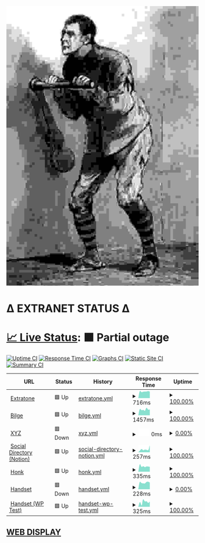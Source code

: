 ![crank](crank.jpg)

# Δ EXTRANET STATUS Δ

# [📈 Live Status](https://extratone.github.io/up): <!--live status--> **🟧 Partial outage**

[![Uptime CI](https://github.com/koj-co/upptime/workflows/Uptime%20CI/badge.svg)](https://github.com/koj-co/upptime/actions?query=workflow%3A%22Uptime+CI%22)
[![Response Time CI](https://github.com/koj-co/upptime/workflows/Response%20Time%20CI/badge.svg)](https://github.com/koj-co/upptime/actions?query=workflow%3A%22Response+Time+CI%22)
[![Graphs CI](https://github.com/koj-co/upptime/workflows/Graphs%20CI/badge.svg)](https://github.com/koj-co/upptime/actions?query=workflow%3A%22Graphs+CI%22)
[![Static Site CI](https://github.com/koj-co/upptime/workflows/Static%20Site%20CI/badge.svg)](https://github.com/koj-co/upptime/actions?query=workflow%3A%22Static+Site+CI%22)
[![Summary CI](https://github.com/koj-co/upptime/workflows/Summary%20CI/badge.svg)](https://github.com/koj-co/upptime/actions?query=workflow%3A%22Summary+CI%22)

<!--start: status pages-->
<!-- This summary is generated by Upptime (https://github.com/upptime/upptime) -->
<!-- Do not edit this manually, your changes will be overwritten -->
<!-- prettier-ignore -->
| URL | Status | History | Response Time | Uptime |
| --- | ------ | ------- | ------------- | ------ |
| <img alt="" src="https://favicons.githubusercontent.com/www.extratone.com" height="13"> [Extratone](https://www.extratone.com) | 🟩 Up | [extratone.yml](https://github.com/extratone/up/commits/HEAD/history/extratone.yml) | <details><summary><img alt="Response time graph" src="./graphs/extratone/response-time-week.png" height="20"> 716ms</summary><br><a href="https://extratone.github.io/up/history/extratone"><img alt="Response time 1267" src="https://img.shields.io/endpoint?url=https%3A%2F%2Fraw.githubusercontent.com%2Fextratone%2Fup%2FHEAD%2Fapi%2Fextratone%2Fresponse-time.json"></a><br><a href="https://extratone.github.io/up/history/extratone"><img alt="24-hour response time 1002" src="https://img.shields.io/endpoint?url=https%3A%2F%2Fraw.githubusercontent.com%2Fextratone%2Fup%2FHEAD%2Fapi%2Fextratone%2Fresponse-time-day.json"></a><br><a href="https://extratone.github.io/up/history/extratone"><img alt="7-day response time 716" src="https://img.shields.io/endpoint?url=https%3A%2F%2Fraw.githubusercontent.com%2Fextratone%2Fup%2FHEAD%2Fapi%2Fextratone%2Fresponse-time-week.json"></a><br><a href="https://extratone.github.io/up/history/extratone"><img alt="30-day response time 731" src="https://img.shields.io/endpoint?url=https%3A%2F%2Fraw.githubusercontent.com%2Fextratone%2Fup%2FHEAD%2Fapi%2Fextratone%2Fresponse-time-month.json"></a><br><a href="https://extratone.github.io/up/history/extratone"><img alt="1-year response time 1267" src="https://img.shields.io/endpoint?url=https%3A%2F%2Fraw.githubusercontent.com%2Fextratone%2Fup%2FHEAD%2Fapi%2Fextratone%2Fresponse-time-year.json"></a></details> | <details><summary><a href="https://extratone.github.io/up/history/extratone">100.00%</a></summary><a href="https://extratone.github.io/up/history/extratone"><img alt="All-time uptime 99.02%" src="https://img.shields.io/endpoint?url=https%3A%2F%2Fraw.githubusercontent.com%2Fextratone%2Fup%2FHEAD%2Fapi%2Fextratone%2Fuptime.json"></a><br><a href="https://extratone.github.io/up/history/extratone"><img alt="24-hour uptime 100.00%" src="https://img.shields.io/endpoint?url=https%3A%2F%2Fraw.githubusercontent.com%2Fextratone%2Fup%2FHEAD%2Fapi%2Fextratone%2Fuptime-day.json"></a><br><a href="https://extratone.github.io/up/history/extratone"><img alt="7-day uptime 100.00%" src="https://img.shields.io/endpoint?url=https%3A%2F%2Fraw.githubusercontent.com%2Fextratone%2Fup%2FHEAD%2Fapi%2Fextratone%2Fuptime-week.json"></a><br><a href="https://extratone.github.io/up/history/extratone"><img alt="30-day uptime 100.00%" src="https://img.shields.io/endpoint?url=https%3A%2F%2Fraw.githubusercontent.com%2Fextratone%2Fup%2FHEAD%2Fapi%2Fextratone%2Fuptime-month.json"></a><br><a href="https://extratone.github.io/up/history/extratone"><img alt="1-year uptime 99.02%" src="https://img.shields.io/endpoint?url=https%3A%2F%2Fraw.githubusercontent.com%2Fextratone%2Fup%2FHEAD%2Fapi%2Fextratone%2Fuptime-year.json"></a></details>
| <img alt="" src="https://favicons.githubusercontent.com/bilge.world" height="13"> [Bilge](https://bilge.world) | 🟩 Up | [bilge.yml](https://github.com/extratone/up/commits/HEAD/history/bilge.yml) | <details><summary><img alt="Response time graph" src="./graphs/bilge/response-time-week.png" height="20"> 1457ms</summary><br><a href="https://extratone.github.io/up/history/bilge"><img alt="Response time 1468" src="https://img.shields.io/endpoint?url=https%3A%2F%2Fraw.githubusercontent.com%2Fextratone%2Fup%2FHEAD%2Fapi%2Fbilge%2Fresponse-time.json"></a><br><a href="https://extratone.github.io/up/history/bilge"><img alt="24-hour response time 1484" src="https://img.shields.io/endpoint?url=https%3A%2F%2Fraw.githubusercontent.com%2Fextratone%2Fup%2FHEAD%2Fapi%2Fbilge%2Fresponse-time-day.json"></a><br><a href="https://extratone.github.io/up/history/bilge"><img alt="7-day response time 1457" src="https://img.shields.io/endpoint?url=https%3A%2F%2Fraw.githubusercontent.com%2Fextratone%2Fup%2FHEAD%2Fapi%2Fbilge%2Fresponse-time-week.json"></a><br><a href="https://extratone.github.io/up/history/bilge"><img alt="30-day response time 1353" src="https://img.shields.io/endpoint?url=https%3A%2F%2Fraw.githubusercontent.com%2Fextratone%2Fup%2FHEAD%2Fapi%2Fbilge%2Fresponse-time-month.json"></a><br><a href="https://extratone.github.io/up/history/bilge"><img alt="1-year response time 1468" src="https://img.shields.io/endpoint?url=https%3A%2F%2Fraw.githubusercontent.com%2Fextratone%2Fup%2FHEAD%2Fapi%2Fbilge%2Fresponse-time-year.json"></a></details> | <details><summary><a href="https://extratone.github.io/up/history/bilge">100.00%</a></summary><a href="https://extratone.github.io/up/history/bilge"><img alt="All-time uptime 98.54%" src="https://img.shields.io/endpoint?url=https%3A%2F%2Fraw.githubusercontent.com%2Fextratone%2Fup%2FHEAD%2Fapi%2Fbilge%2Fuptime.json"></a><br><a href="https://extratone.github.io/up/history/bilge"><img alt="24-hour uptime 100.00%" src="https://img.shields.io/endpoint?url=https%3A%2F%2Fraw.githubusercontent.com%2Fextratone%2Fup%2FHEAD%2Fapi%2Fbilge%2Fuptime-day.json"></a><br><a href="https://extratone.github.io/up/history/bilge"><img alt="7-day uptime 100.00%" src="https://img.shields.io/endpoint?url=https%3A%2F%2Fraw.githubusercontent.com%2Fextratone%2Fup%2FHEAD%2Fapi%2Fbilge%2Fuptime-week.json"></a><br><a href="https://extratone.github.io/up/history/bilge"><img alt="30-day uptime 100.00%" src="https://img.shields.io/endpoint?url=https%3A%2F%2Fraw.githubusercontent.com%2Fextratone%2Fup%2FHEAD%2Fapi%2Fbilge%2Fuptime-month.json"></a><br><a href="https://extratone.github.io/up/history/bilge"><img alt="1-year uptime 98.54%" src="https://img.shields.io/endpoint?url=https%3A%2F%2Fraw.githubusercontent.com%2Fextratone%2Fup%2FHEAD%2Fapi%2Fbilge%2Fuptime-year.json"></a></details>
| <img alt="" src="https://favicons.githubusercontent.com/davidblue.xyz" height="13"> [XYZ](https://davidblue.xyz) | 🟥 Down | [xyz.yml](https://github.com/extratone/up/commits/HEAD/history/xyz.yml) | <details><summary><img alt="Response time graph" src="./graphs/xyz/response-time-week.png" height="20"> 0ms</summary><br><a href="https://extratone.github.io/up/history/xyz"><img alt="Response time 457" src="https://img.shields.io/endpoint?url=https%3A%2F%2Fraw.githubusercontent.com%2Fextratone%2Fup%2FHEAD%2Fapi%2Fxyz%2Fresponse-time.json"></a><br><a href="https://extratone.github.io/up/history/xyz"><img alt="24-hour response time 0" src="https://img.shields.io/endpoint?url=https%3A%2F%2Fraw.githubusercontent.com%2Fextratone%2Fup%2FHEAD%2Fapi%2Fxyz%2Fresponse-time-day.json"></a><br><a href="https://extratone.github.io/up/history/xyz"><img alt="7-day response time 0" src="https://img.shields.io/endpoint?url=https%3A%2F%2Fraw.githubusercontent.com%2Fextratone%2Fup%2FHEAD%2Fapi%2Fxyz%2Fresponse-time-week.json"></a><br><a href="https://extratone.github.io/up/history/xyz"><img alt="30-day response time 0" src="https://img.shields.io/endpoint?url=https%3A%2F%2Fraw.githubusercontent.com%2Fextratone%2Fup%2FHEAD%2Fapi%2Fxyz%2Fresponse-time-month.json"></a><br><a href="https://extratone.github.io/up/history/xyz"><img alt="1-year response time 457" src="https://img.shields.io/endpoint?url=https%3A%2F%2Fraw.githubusercontent.com%2Fextratone%2Fup%2FHEAD%2Fapi%2Fxyz%2Fresponse-time-year.json"></a></details> | <details><summary><a href="https://extratone.github.io/up/history/xyz">0.00%</a></summary><a href="https://extratone.github.io/up/history/xyz"><img alt="All-time uptime 81.67%" src="https://img.shields.io/endpoint?url=https%3A%2F%2Fraw.githubusercontent.com%2Fextratone%2Fup%2FHEAD%2Fapi%2Fxyz%2Fuptime.json"></a><br><a href="https://extratone.github.io/up/history/xyz"><img alt="24-hour uptime 0.00%" src="https://img.shields.io/endpoint?url=https%3A%2F%2Fraw.githubusercontent.com%2Fextratone%2Fup%2FHEAD%2Fapi%2Fxyz%2Fuptime-day.json"></a><br><a href="https://extratone.github.io/up/history/xyz"><img alt="7-day uptime 0.00%" src="https://img.shields.io/endpoint?url=https%3A%2F%2Fraw.githubusercontent.com%2Fextratone%2Fup%2FHEAD%2Fapi%2Fxyz%2Fuptime-week.json"></a><br><a href="https://extratone.github.io/up/history/xyz"><img alt="30-day uptime 0.00%" src="https://img.shields.io/endpoint?url=https%3A%2F%2Fraw.githubusercontent.com%2Fextratone%2Fup%2FHEAD%2Fapi%2Fxyz%2Fuptime-month.json"></a><br><a href="https://extratone.github.io/up/history/xyz"><img alt="1-year uptime 81.67%" src="https://img.shields.io/endpoint?url=https%3A%2F%2Fraw.githubusercontent.com%2Fextratone%2Fup%2FHEAD%2Fapi%2Fxyz%2Fuptime-year.json"></a></details>
| <img alt="" src="https://favicons.githubusercontent.com/www.notion.so" height="13"> [Social Directory (Notion)](https://www.notion.so/9fdc8e9610b34b8f991ebc148b760055?v=c170b58650c04fbdb7adc551a73d16a7) | 🟩 Up | [social-directory-notion.yml](https://github.com/extratone/up/commits/HEAD/history/social-directory-notion.yml) | <details><summary><img alt="Response time graph" src="./graphs/social-directory-notion/response-time-week.png" height="20"> 257ms</summary><br><a href="https://extratone.github.io/up/history/social-directory-notion"><img alt="Response time 249" src="https://img.shields.io/endpoint?url=https%3A%2F%2Fraw.githubusercontent.com%2Fextratone%2Fup%2FHEAD%2Fapi%2Fsocial-directory-notion%2Fresponse-time.json"></a><br><a href="https://extratone.github.io/up/history/social-directory-notion"><img alt="24-hour response time 93" src="https://img.shields.io/endpoint?url=https%3A%2F%2Fraw.githubusercontent.com%2Fextratone%2Fup%2FHEAD%2Fapi%2Fsocial-directory-notion%2Fresponse-time-day.json"></a><br><a href="https://extratone.github.io/up/history/social-directory-notion"><img alt="7-day response time 257" src="https://img.shields.io/endpoint?url=https%3A%2F%2Fraw.githubusercontent.com%2Fextratone%2Fup%2FHEAD%2Fapi%2Fsocial-directory-notion%2Fresponse-time-week.json"></a><br><a href="https://extratone.github.io/up/history/social-directory-notion"><img alt="30-day response time 192" src="https://img.shields.io/endpoint?url=https%3A%2F%2Fraw.githubusercontent.com%2Fextratone%2Fup%2FHEAD%2Fapi%2Fsocial-directory-notion%2Fresponse-time-month.json"></a><br><a href="https://extratone.github.io/up/history/social-directory-notion"><img alt="1-year response time 249" src="https://img.shields.io/endpoint?url=https%3A%2F%2Fraw.githubusercontent.com%2Fextratone%2Fup%2FHEAD%2Fapi%2Fsocial-directory-notion%2Fresponse-time-year.json"></a></details> | <details><summary><a href="https://extratone.github.io/up/history/social-directory-notion">100.00%</a></summary><a href="https://extratone.github.io/up/history/social-directory-notion"><img alt="All-time uptime 100.00%" src="https://img.shields.io/endpoint?url=https%3A%2F%2Fraw.githubusercontent.com%2Fextratone%2Fup%2FHEAD%2Fapi%2Fsocial-directory-notion%2Fuptime.json"></a><br><a href="https://extratone.github.io/up/history/social-directory-notion"><img alt="24-hour uptime 100.00%" src="https://img.shields.io/endpoint?url=https%3A%2F%2Fraw.githubusercontent.com%2Fextratone%2Fup%2FHEAD%2Fapi%2Fsocial-directory-notion%2Fuptime-day.json"></a><br><a href="https://extratone.github.io/up/history/social-directory-notion"><img alt="7-day uptime 100.00%" src="https://img.shields.io/endpoint?url=https%3A%2F%2Fraw.githubusercontent.com%2Fextratone%2Fup%2FHEAD%2Fapi%2Fsocial-directory-notion%2Fuptime-week.json"></a><br><a href="https://extratone.github.io/up/history/social-directory-notion"><img alt="30-day uptime 100.00%" src="https://img.shields.io/endpoint?url=https%3A%2F%2Fraw.githubusercontent.com%2Fextratone%2Fup%2FHEAD%2Fapi%2Fsocial-directory-notion%2Fuptime-month.json"></a><br><a href="https://extratone.github.io/up/history/social-directory-notion"><img alt="1-year uptime 100.00%" src="https://img.shields.io/endpoint?url=https%3A%2F%2Fraw.githubusercontent.com%2Fextratone%2Fup%2FHEAD%2Fapi%2Fsocial-directory-notion%2Fuptime-year.json"></a></details>
| <img alt="" src="https://favicons.githubusercontent.com/dieselgoth.com" height="13"> [Honk](https://dieselgoth.com) | 🟩 Up | [honk.yml](https://github.com/extratone/up/commits/HEAD/history/honk.yml) | <details><summary><img alt="Response time graph" src="./graphs/honk/response-time-week.png" height="20"> 335ms</summary><br><a href="https://extratone.github.io/up/history/honk"><img alt="Response time 459" src="https://img.shields.io/endpoint?url=https%3A%2F%2Fraw.githubusercontent.com%2Fextratone%2Fup%2FHEAD%2Fapi%2Fhonk%2Fresponse-time.json"></a><br><a href="https://extratone.github.io/up/history/honk"><img alt="24-hour response time 608" src="https://img.shields.io/endpoint?url=https%3A%2F%2Fraw.githubusercontent.com%2Fextratone%2Fup%2FHEAD%2Fapi%2Fhonk%2Fresponse-time-day.json"></a><br><a href="https://extratone.github.io/up/history/honk"><img alt="7-day response time 335" src="https://img.shields.io/endpoint?url=https%3A%2F%2Fraw.githubusercontent.com%2Fextratone%2Fup%2FHEAD%2Fapi%2Fhonk%2Fresponse-time-week.json"></a><br><a href="https://extratone.github.io/up/history/honk"><img alt="30-day response time 376" src="https://img.shields.io/endpoint?url=https%3A%2F%2Fraw.githubusercontent.com%2Fextratone%2Fup%2FHEAD%2Fapi%2Fhonk%2Fresponse-time-month.json"></a><br><a href="https://extratone.github.io/up/history/honk"><img alt="1-year response time 459" src="https://img.shields.io/endpoint?url=https%3A%2F%2Fraw.githubusercontent.com%2Fextratone%2Fup%2FHEAD%2Fapi%2Fhonk%2Fresponse-time-year.json"></a></details> | <details><summary><a href="https://extratone.github.io/up/history/honk">100.00%</a></summary><a href="https://extratone.github.io/up/history/honk"><img alt="All-time uptime 100.00%" src="https://img.shields.io/endpoint?url=https%3A%2F%2Fraw.githubusercontent.com%2Fextratone%2Fup%2FHEAD%2Fapi%2Fhonk%2Fuptime.json"></a><br><a href="https://extratone.github.io/up/history/honk"><img alt="24-hour uptime 100.00%" src="https://img.shields.io/endpoint?url=https%3A%2F%2Fraw.githubusercontent.com%2Fextratone%2Fup%2FHEAD%2Fapi%2Fhonk%2Fuptime-day.json"></a><br><a href="https://extratone.github.io/up/history/honk"><img alt="7-day uptime 100.00%" src="https://img.shields.io/endpoint?url=https%3A%2F%2Fraw.githubusercontent.com%2Fextratone%2Fup%2FHEAD%2Fapi%2Fhonk%2Fuptime-week.json"></a><br><a href="https://extratone.github.io/up/history/honk"><img alt="30-day uptime 100.00%" src="https://img.shields.io/endpoint?url=https%3A%2F%2Fraw.githubusercontent.com%2Fextratone%2Fup%2FHEAD%2Fapi%2Fhonk%2Fuptime-month.json"></a><br><a href="https://extratone.github.io/up/history/honk"><img alt="1-year uptime 100.00%" src="https://img.shields.io/endpoint?url=https%3A%2F%2Fraw.githubusercontent.com%2Fextratone%2Fup%2FHEAD%2Fapi%2Fhonk%2Fuptime-year.json"></a></details>
| <img alt="" src="https://favicons.githubusercontent.com/handset.writeas.com" height="13"> [Handset](https://handset.writeas.com/) | 🟥 Down | [handset.yml](https://github.com/extratone/up/commits/HEAD/history/handset.yml) | <details><summary><img alt="Response time graph" src="./graphs/handset/response-time-week.png" height="20"> 228ms</summary><br><a href="https://extratone.github.io/up/history/handset"><img alt="Response time 429" src="https://img.shields.io/endpoint?url=https%3A%2F%2Fraw.githubusercontent.com%2Fextratone%2Fup%2FHEAD%2Fapi%2Fhandset%2Fresponse-time.json"></a><br><a href="https://extratone.github.io/up/history/handset"><img alt="24-hour response time 322" src="https://img.shields.io/endpoint?url=https%3A%2F%2Fraw.githubusercontent.com%2Fextratone%2Fup%2FHEAD%2Fapi%2Fhandset%2Fresponse-time-day.json"></a><br><a href="https://extratone.github.io/up/history/handset"><img alt="7-day response time 228" src="https://img.shields.io/endpoint?url=https%3A%2F%2Fraw.githubusercontent.com%2Fextratone%2Fup%2FHEAD%2Fapi%2Fhandset%2Fresponse-time-week.json"></a><br><a href="https://extratone.github.io/up/history/handset"><img alt="30-day response time 234" src="https://img.shields.io/endpoint?url=https%3A%2F%2Fraw.githubusercontent.com%2Fextratone%2Fup%2FHEAD%2Fapi%2Fhandset%2Fresponse-time-month.json"></a><br><a href="https://extratone.github.io/up/history/handset"><img alt="1-year response time 429" src="https://img.shields.io/endpoint?url=https%3A%2F%2Fraw.githubusercontent.com%2Fextratone%2Fup%2FHEAD%2Fapi%2Fhandset%2Fresponse-time-year.json"></a></details> | <details><summary><a href="https://extratone.github.io/up/history/handset">0.00%</a></summary><a href="https://extratone.github.io/up/history/handset"><img alt="All-time uptime 19.66%" src="https://img.shields.io/endpoint?url=https%3A%2F%2Fraw.githubusercontent.com%2Fextratone%2Fup%2FHEAD%2Fapi%2Fhandset%2Fuptime.json"></a><br><a href="https://extratone.github.io/up/history/handset"><img alt="24-hour uptime 0.00%" src="https://img.shields.io/endpoint?url=https%3A%2F%2Fraw.githubusercontent.com%2Fextratone%2Fup%2FHEAD%2Fapi%2Fhandset%2Fuptime-day.json"></a><br><a href="https://extratone.github.io/up/history/handset"><img alt="7-day uptime 0.00%" src="https://img.shields.io/endpoint?url=https%3A%2F%2Fraw.githubusercontent.com%2Fextratone%2Fup%2FHEAD%2Fapi%2Fhandset%2Fuptime-week.json"></a><br><a href="https://extratone.github.io/up/history/handset"><img alt="30-day uptime 0.00%" src="https://img.shields.io/endpoint?url=https%3A%2F%2Fraw.githubusercontent.com%2Fextratone%2Fup%2FHEAD%2Fapi%2Fhandset%2Fuptime-month.json"></a><br><a href="https://extratone.github.io/up/history/handset"><img alt="1-year uptime 19.66%" src="https://img.shields.io/endpoint?url=https%3A%2F%2Fraw.githubusercontent.com%2Fextratone%2Fup%2FHEAD%2Fapi%2Fhandset%2Fuptime-year.json"></a></details>
| <img alt="" src="https://favicons.githubusercontent.com/handsetmag.wordpress.com" height="13"> [Handset (WP Test)](https://handsetmag.wordpress.com) | 🟩 Up | [handset-wp-test.yml](https://github.com/extratone/up/commits/HEAD/history/handset-wp-test.yml) | <details><summary><img alt="Response time graph" src="./graphs/handset-wp-test/response-time-week.png" height="20"> 325ms</summary><br><a href="https://extratone.github.io/up/history/handset-wp-test"><img alt="Response time 447" src="https://img.shields.io/endpoint?url=https%3A%2F%2Fraw.githubusercontent.com%2Fextratone%2Fup%2FHEAD%2Fapi%2Fhandset-wp-test%2Fresponse-time.json"></a><br><a href="https://extratone.github.io/up/history/handset-wp-test"><img alt="24-hour response time 426" src="https://img.shields.io/endpoint?url=https%3A%2F%2Fraw.githubusercontent.com%2Fextratone%2Fup%2FHEAD%2Fapi%2Fhandset-wp-test%2Fresponse-time-day.json"></a><br><a href="https://extratone.github.io/up/history/handset-wp-test"><img alt="7-day response time 325" src="https://img.shields.io/endpoint?url=https%3A%2F%2Fraw.githubusercontent.com%2Fextratone%2Fup%2FHEAD%2Fapi%2Fhandset-wp-test%2Fresponse-time-week.json"></a><br><a href="https://extratone.github.io/up/history/handset-wp-test"><img alt="30-day response time 370" src="https://img.shields.io/endpoint?url=https%3A%2F%2Fraw.githubusercontent.com%2Fextratone%2Fup%2FHEAD%2Fapi%2Fhandset-wp-test%2Fresponse-time-month.json"></a><br><a href="https://extratone.github.io/up/history/handset-wp-test"><img alt="1-year response time 447" src="https://img.shields.io/endpoint?url=https%3A%2F%2Fraw.githubusercontent.com%2Fextratone%2Fup%2FHEAD%2Fapi%2Fhandset-wp-test%2Fresponse-time-year.json"></a></details> | <details><summary><a href="https://extratone.github.io/up/history/handset-wp-test">100.00%</a></summary><a href="https://extratone.github.io/up/history/handset-wp-test"><img alt="All-time uptime 100.00%" src="https://img.shields.io/endpoint?url=https%3A%2F%2Fraw.githubusercontent.com%2Fextratone%2Fup%2FHEAD%2Fapi%2Fhandset-wp-test%2Fuptime.json"></a><br><a href="https://extratone.github.io/up/history/handset-wp-test"><img alt="24-hour uptime 100.00%" src="https://img.shields.io/endpoint?url=https%3A%2F%2Fraw.githubusercontent.com%2Fextratone%2Fup%2FHEAD%2Fapi%2Fhandset-wp-test%2Fuptime-day.json"></a><br><a href="https://extratone.github.io/up/history/handset-wp-test"><img alt="7-day uptime 100.00%" src="https://img.shields.io/endpoint?url=https%3A%2F%2Fraw.githubusercontent.com%2Fextratone%2Fup%2FHEAD%2Fapi%2Fhandset-wp-test%2Fuptime-week.json"></a><br><a href="https://extratone.github.io/up/history/handset-wp-test"><img alt="30-day uptime 99.96%" src="https://img.shields.io/endpoint?url=https%3A%2F%2Fraw.githubusercontent.com%2Fextratone%2Fup%2FHEAD%2Fapi%2Fhandset-wp-test%2Fuptime-month.json"></a><br><a href="https://extratone.github.io/up/history/handset-wp-test"><img alt="1-year uptime 100.00%" src="https://img.shields.io/endpoint?url=https%3A%2F%2Fraw.githubusercontent.com%2Fextratone%2Fup%2FHEAD%2Fapi%2Fhandset-wp-test%2Fuptime-year.json"></a></details>

<!--end: status pages-->

## [WEB DISPLAY](https://extratone.github.io/up)
